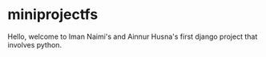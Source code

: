 # miniprojectfs
Hello, welcome to Iman Naimi's and Ainnur Husna's first django project that involves python.

